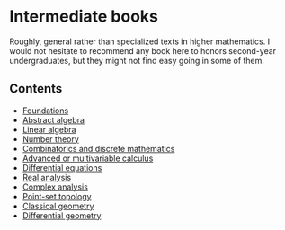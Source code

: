 # Intermediate books

Roughly, general rather than specialized texts in higher mathematics.  I would not hesitate to
recommend any book here to honors second-year undergraduates, but they might not find easy
going in some of them.

## Contents

* [Foundations](foundations.md)
* [Abstract algebra](algebra.md)
* [Linear algebra](linear-algebra.md)
* [Number theory](number-theory.md)
* [Combinatorics and discrete mathematics](combinatorics.md)
* [Advanced or multivariable calculus](advanced-calculus.md)
* [Differential equations](differential-equations.md)
* [Real analysis](real-analysis.md)
* [Complex analysis](complex-analysis.md)
* [Point-set topology](topology.md)
* [Classical geometry](geometry.md)
* [Differential geometry](differential-geometry.md)

